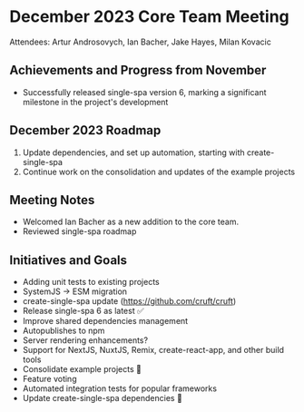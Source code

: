 # December 2023 Core Team Meeting

Attendees: Artur Androsovych, Ian Bacher, Jake Hayes, Milan Kovacic

## Achievements and Progress from November

- Successfully released single-spa version 6, marking a significant milestone in the project's development

## December 2023 Roadmap

1. Update dependencies, and set up automation, starting with create-single-spa
2. Continue work on the consolidation and updates of the example projects

## Meeting Notes

- Welcomed Ian Bacher as a new addition to the core team.
- Reviewed single-spa roadmap

## Initiatives and Goals

- Adding unit tests to existing projects
- SystemJS -> ESM migration
- create-single-spa update (https://github.com/cruft/cruft)
- Release single-spa 6 as latest ✅
- Improve shared dependencies management
- Autopublishes to npm
- Server rendering enhancements?
- Support for NextJS, NuxtJS, Remix, create-react-app, and other build tools
- Consolidate example projects 🚧
- Feature voting
- Automated integration tests for popular frameworks
- Update create-single-spa dependencies 🚧
